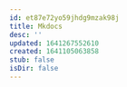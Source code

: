 ```yaml
---
id: et87e72yo59jhdg9mzak98j
title: Mkdocs
desc: ''
updated: 1641267552610
created: 1641105063858
stub: false
isDir: false
---
```



